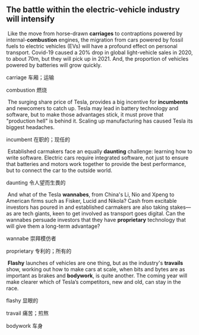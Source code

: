 ## The battle within the electric-vehicle industry will intensify

​		Like the move from horse-drawn **carriages** to contraptions powered by internal-**combustion** engines, the migration from cars powered by fossil fuels to electric vehicles (EVs) will have a profound effect on personal transport. Covid-19 caused a 20% drop in global light-vehicle sales in 2020, to about 70m, but they will pick up in 2021. And, the pro­portion of vehicles powered by batteries will grow quickly.

carriage  车厢；运输

combustion  燃烧

​		The surging share price of Tesla, provides a big incentive for **incumbents** and newcomers to catch up. Tesla may lead in battery technology and software, but to make those advantages stick, it must prove that "production hell" is behind it. Scaling up manufacturing has caused Tesla its biggest headaches.

incumbent  在职的；现任的

​		Established carmakers face an equally **daunting** challenge: learning how to write software. Electric cars require integrated software, not just to ensure that batteries and motors work together to provide the best performance, but to connect the car to the outside world.

daunting  令人望而生畏的

​		And what of the Tesla **wannabes**, from China's Li, Nio and Xpeng to American firms such as Fisker, Lucid and Nikola? Cash from excitable investors has poured in and established carmakers are also taking stakes—as are tech giants, keen to get involved as transport goes digital. Can the wannabes persuade investors that they have **proprietary** technology that will give them a long-term advantage?

wannabe  崇拜模仿者

proprietary  专利的；所有的

​		**Flashy** launches of vehicles are one thing, but as the industry's **travails** show, working out how to make cars at scale, when bits and bytes are as important as brakes and **bodywork**, is quite another. The coming year will make clearer which of Tesla’s competitors, new and old, can stay in the race.

flashy  显眼的

travail  痛苦；煎熬

bodywork  车身